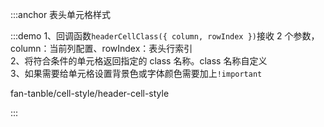 :::anchor 表头单元格样式

:::demo 1、回调函数`headerCellClass({ column, rowIndex })`接收 2 个参数，column：当前列配置、rowIndex：表头行索引<br>2、将符合条件的单元格返回指定的 class 名称。class 名称自定义<br>3、如果需要给单元格设置背景色或字体颜色需要加上`!important`

fan-tanble/cell-style/header-cell-style

:::
